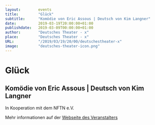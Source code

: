 ```yaml
---
layout:        events
title:         "Glück"
subtitle:      "Komödie von Eric Assous | Deutsch von Kim Langner"
date:          2019-03-19T20:00:00+01:00
publishdate:   2019-03-09T00:00:00+01:00
author:        "Deutsches Theater - x"
place:         "Deutsches Theater - x"
URL:           "/2019/03/19/20/00/deutschestheater-x"
image:         "deutsches-theater-icon.png"
---
```


Glück
===========

Komödie von Eric Assous | Deutsch von Kim Langner
-----------

 In Kooperation mit dem NFTN e.V.

Mehr informationen auf der [Webseite des Veranstalters](https://www.dt-goettingen.de/stueck/glueck/)

